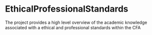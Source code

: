 # EthicalProfessionalStandards

The project provides a high level overview of the academic knowledge associated with a ethical and professional standards within the CFA

